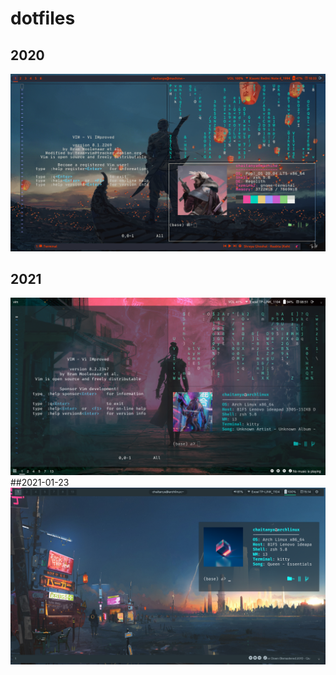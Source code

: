 # dotfiles
## 2020
![screenshot](screenshot/2020.png)
## 2021
![screenshot](screenshot/2021-01.png)
##2021-01-23
![screenshot](screenshot/2021-01-23[2].png)